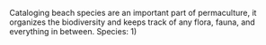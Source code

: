 Cataloging beach species are an important part of permaculture, it organizes the biodiversity and keeps track of any flora, fauna, and everything in between. 
Species:
1) 